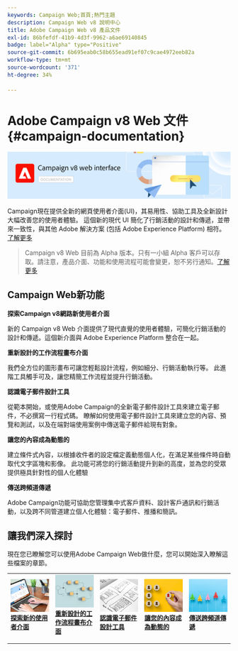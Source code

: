 ```yaml
---
keywords: Campaign Web;首頁;熱門主題
description: Campaign Web v8 說明中心
title: Adobe Campaign Web v8 產品文件
exl-id: 86bfefdf-41b9-4d3f-9962-a6ae69140845
badge: label="Alpha" type="Positive"
source-git-commit: 6b695eab0c58b655ead91ef07c9cae4972eeb82a
workflow-type: tm+mt
source-wordcount: '371'
ht-degree: 34%

---
```


# Adobe Campaign v8 Web 文件 {#campaign-documentation}

![](assets/do-not-localize/banner-documentationv8.png)

Campaign現在提供全新的網頁使用者介面(UI)，其易用性、協助工具及全新設計大幅改善您的使用者體驗。 這個新的現代 UI 簡化了行銷活動的設計和傳遞，並帶來一致性，與其他 Adobe 解決方案 (包括 Adobe Experience Platform) 相符。[了解更多](get-started/get-started.md)

>Campaign v8 Web 目前為 Alpha 版本。只有一小組 Alpha 客戶可以存取。請注意，產品介面、功能和使用流程可能會變更，恕不另行通知。[了解更多](rn/release-notes.md)

## Campaign Web新功能

**探索Campaign v8網路新使用者介面**

新的 Campaign v8 Web 介面提供了現代直覺的使用者體驗，可簡化行銷活動的設計和傳遞。這個新介面與 Adobe Experience Platform 整合在一起。

**重新設計的工作流程畫布介面**

我們全方位的圖形畫布可讓您輕鬆設計流程，例如細分、行銷活動執行等。 此進階工具觸手可及，讓您精簡工作流程並提升行銷活動。

**認識電子郵件設計工具**

從範本開始，或使用Adobe Campaign的全新電子郵件設計工具來建立電子郵件，不必撰寫一行程式碼。 瞭解如何使用電子郵件設計工具來建立您的內容、預覽和測試，以及在端對端使用案例中傳送電子郵件給現有對象。

**讓您的內容成為動態的**

建立條件式內容，以根據收件者的設定檔定義動態個人化，在滿足某些條件時自動取代文字區塊和影像。 此功能可將您的行銷活動提升到新的高度，並為您的受眾提供極具針對性的個人化體驗

**傳送跨頻道傳遞**

Adobe Campaign功能可協助您管理集中式客戶資料、設計客戶通訊和行銷活動，以及跨不同管道建立個人化體驗：電子郵件、推播和簡訊。

## 讓我們深入探討

現在您已瞭解您可以使用Adobe Campaign Web做什麼，您可以開始深入瞭解這些檔案的章節。

<table style="table-layout:fixed"><tr style="border: 0;">
<td>
<a href="get-started/user-interface.md">
<img alt="新 UI" src="assets/do-not-localize/menu-ui.jpeg">
</a>
<div><a href="get-started/user-interface.md"><strong>探索新的使用者介面</strong>
</div>
<p>
</td>
<td>
<a href="preview-test/proofs.md">
<img alt="驗證" src="assets/do-not-localize/menu-workflows.jpeg">
</a>
<div>
<a href="preview-test/proofs.md"><strong>重新設計的工作流程畫布介面</strong></a>
</div>
<p>
</td>
<td>
<a href="content/create-email-content.md">
<img alt="不常使用" src="assets/do-not-localize/menu-design.jpg">
</a>
<div>
<a href="content/create-email-content.md"><strong>認識電子郵件設計工具</strong></a>
</div>
<p></td>
<td>
<a href="audience/about-audiences.md">
<img alt="對象" src="assets/do-not-localize/menu-dynamic.jpg">
</a>
<div>
<a href="audience/about-audiences.md"><strong>讓您的內容成為動態的</strong></a>
</div>
<p>
</td>
<td>
<a href="preview-test/proofs.md">
<img alt="驗證" src="assets/do-not-localize/menu-campaign.jpeg">
</a>
<div>
<a href="preview-test/proofs.md"><strong>傳送跨頻道傳遞</strong></a>
</div>
<p>
</td>
</tr></table>

<!--
<table style="table-layout:fixed">
<tr style="border: 0;"><td width="30%"><a href="get-started/user-interface.md">
<img alt="new UI" src="assets/do-not-localize/menu-ui.jpeg" width="150px">
</a></td><td>Discover Campaign Web new user interface, latest improvements, key capabilities. Learn how to use them to build cross-channel campaigns for your audiences. With its user-friendly features, Campaign helps you streamline personalized cross-channel campaign creation process, drive results, and gain a competitive edge.</td></tr>
<tr style="border: 0;"><td width="30%"><a href="get-started/user-interface.md">
<img alt="new UI" src="assets/do-not-localize/menu-workflows.jpeg" width="150px">
</a></td><td>Our comprehensive graphical canvas makes it easy for you to design processes such as segmentation, campaign execution, and more. With this advanced tool at your fingertips, you can streamline your workflow and elevate your campaigns.</td></tr>
<tr style="border: 0;"><td width="30%"><a href="get-started/user-interface.md">
<img alt="new UI" src="assets/do-not-localize/menu-design.jpg" width="150px">
</a></td><td>Start from a template, or use Adobe Campaign's new Email Designer to create emails without having to write a single line of code. Learn how to use the Email Designer to create your content, preview and test it, and send an email to an existing audience in an end-to-end use case.</td></tr>
<tr style="border: 0;"><td width="30%"><a href="get-started/user-interface.md">
<img alt="new UI" src="assets/do-not-localize/menu-dynamic.jpg" width="150px">
</a></td><td>Create conditional content to define dynamic personalization based on the recipient's profile, automatically replacing text blocks and images when certain conditions are met. This feature can take your campaigns to new heights and deliver highly targeted, personalized experiences to your audience</td></tr>
<tr style="border: 0;"><td width="30%"><a href="get-started/user-interface.md">
<img alt="new UI" src="assets/do-not-localize/menu-campaign.jpeg" width="150px">
</a></td><td>Adobe Campaign capabilities help you manage centralized customer data, design customer communications and campaigns, and create personalized experiences across different channels: Email, Push and SMS.</td></tr>
</table>
-->









